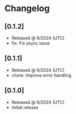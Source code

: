 # Changelog

## [0.1.2]

- Released @ 9/2024 (UTC)
- fix: Fix async issue

## [0.1.1]

- Released @ 9/2024 (UTC)
- chore: Improve error handling

## [0.1.0]

- Released @ 9/2024 (UTC)
- Initial release
